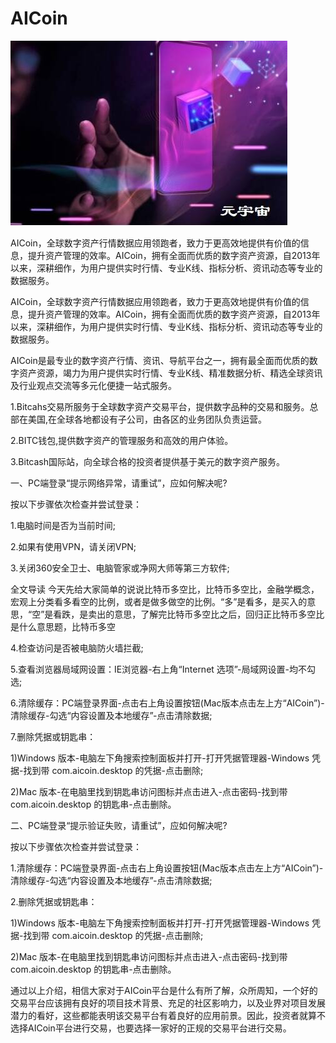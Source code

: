 # 

# AICoin


![](27bd10ddce3864fc6830b3a5f70efde.jpg)



AICoin，全球数字资产行情数据应用领跑者，致力于更高效地提供有价值的信息，提升资产管理的效率。AICoin，拥有全面而优质的数字资产资源，自2013年以来，深耕细作，为用户提供实时行情、专业K线、指标分析、资讯动态等专业的数据服务。

AICoin，全球数字资产行情数据应用领跑者，致力于更高效地提供有价值的信息，提升资产管理的效率。AICoin，拥有全面而优质的数字资产资源，自2013年以来，深耕细作，为用户提供实时行情、专业K线、指标分析、资讯动态等专业的数据服务。

AICoin是最专业的数字资产行情、资讯、导航平台之一，拥有最全面而优质的数字资产资源，竭力为用户提供实时行情、专业K线、精准数据分析、精选全球资讯及行业观点交流等多元化便捷一站式服务。

1.Bitcahs交易所服务于全球数字资产交易平台，提供数字品种的交易和服务。总部在美国,在全球各地都设有子公司，由各区的业务团队负责运营。

2.BITC钱包,提供数字资产的管理服务和高效的用户体验。

3.Bitcash国际站，向全球合格的投资者提供基于美元的数字资产服务。

一、PC端登录“提示网络异常，请重试”，应如何解决呢?

按以下步骤依次检查并尝试登录：

1.电脑时间是否为当前时间;

2.如果有使用VPN，请关闭VPN;

3.关闭360安全卫士、电脑管家或净网大师等第三方软件;

全文导读 今天先给大家简单的说说比特币多空比，比特币多空比，金融学概念，宏观上分类看多看空的比例，或者是做多做空的比例。“多”是看多，是买入的意思，“空”是看跌，是卖出的意思，了解完比特币多空比之后，回归正比特币多空比是什么意思题，比特币多空

4.检查访问是否被电脑防火墙拦截;

5.查看浏览器局域网设置：IE浏览器-右上角“Internet 选项”-局域网设置-均不勾选;

6.清除缓存：PC端登录界面-点击右上角设置按钮(Mac版本点击左上方“AICoin”)-清除缓存-勾选“内容设置及本地缓存”-点击清除数据;

7.删除凭据或钥匙串：

1)Windows 版本-电脑左下角搜索控制面板并打开-打开凭据管理器-Windows 凭据-找到带 com.aicoin.desktop 的凭据-点击删除;

2)Mac 版本-在电脑里找到钥匙串访问图标并点击进入-点击密码-找到带 com.aicoin.desktop 的钥匙串-点击删除。

二、PC端登录“提示验证失败，请重试”，应如何解决呢?

按以下步骤依次检查并尝试登录：

1.清除缓存：PC端登录界面-点击右上角设置按钮(Mac版本点击左上方“AICoin”)-清除缓存-勾选“内容设置及本地缓存”-点击清除数据;

2.删除凭据或钥匙串：

1)Windows 版本-电脑左下角搜索控制面板并打开-打开凭据管理器-Windows 凭据-找到带 com.aicoin.desktop 的凭据-点击删除;

2)Mac 版本-在电脑里找到钥匙串访问图标并点击进入-点击密码-找到带 com.aicoin.desktop 的钥匙串-点击删除。

通过以上介绍，相信大家对于AICoin平台是什么有所了解，众所周知，一个好的交易平台应该拥有良好的项目技术背景、充足的社区影响力，以及业界对项目发展潜力的看好，这些都能表明该交易平台有着良好的应用前景。因此，投资者就算不选择AICoin平台进行交易，也要选择一家好的正规的交易平台进行交易。

